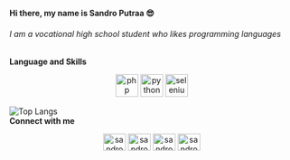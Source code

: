 **Hi there, my name is Sandro Putraa 😎**
###### I am a vocational high school student who likes programming languages
  <summary><b>Language and Skills</b></summary>
  <p align="center">
    <a href="https://www.php.net" target="_blank"><img src="https://cdn.jsdelivr.net/npm/simple-icons@3.0.1/icons/php.svg" alt="php" width="40" height="40"/></a>
    <a href="https://www.python.org" target="_blank"><img src="https://cdn.jsdelivr.net/npm/simple-icons@3.0.1/icons/python.svg" alt="python" width="40" height="40"/></a>
    <a href="https://www.selenium.dev" target="_blank"><img src="https://www.selenium.dev/images/selenium_logo_square_green.png" alt="selenium" width="40" height="40"/></a>
  </p>
  <img alt="Top Langs" src="https://github-readme-stats.vercel.app/api/top-langs/?username=sandrocods&layout=compact&hide_border=true"/>
  
  <summary><b>Connect with me</b></summary>
  <p align="center">
  <a href="https://fb.com/sandro.putraaa" target="blank"><img align="center" src="https://cdn.jsdelivr.net/npm/simple-icons@3.0.1/icons/facebook.svg" alt="sandrocoputraaa" height="30" width="40" /></a>
    <a href="https://instagram.com/sandro.putraa" target="blank"><img align="center" src="https://cdn.jsdelivr.net/npm/simple-icons@3.0.1/icons/instagram.svg" alt="sandrocodsb" height="30" width="40" /></a>
    <a href="https://www.youtube.com/channel/UCfgxgfl2-ZO1dcVuMYvLN0A" target="blank"><img align="center" src="https://cdn.jsdelivr.net/npm/simple-icons@3.0.1/icons/youtube.svg" alt="sandrocodsc" height="30" width="40" /></a>
	    <a href="https://t.me/Sandroputraaa" target="blank"><img align="center" src="https://cdn.jsdelivr.net/npm/simple-icons@3.12.1/icons/telegram.svg" alt="sandrocodsd" height="30" width="40" /></a>
  </p>
